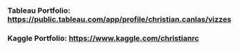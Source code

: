 ### Tableau Portfolio: https://public.tableau.com/app/profile/christian.canlas/vizzes
### Kaggle Portfolio: https://www.kaggle.com/christianrc
